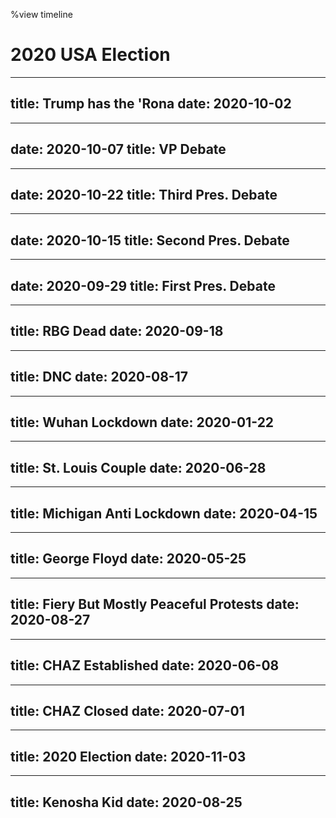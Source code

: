 %view timeline

# 2020 USA Election

---
title: Trump has the 'Rona
date: 2020-10-02
---

---
date: 2020-10-07
title: VP Debate
---

---
date: 2020-10-22
title: Third Pres. Debate
---

---
date: 2020-10-15
title: Second Pres. Debate
---

---
date: 2020-09-29
title: First Pres. Debate
---

---
title: RBG Dead
date: 2020-09-18
---

---
title: DNC
date: 2020-08-17
---

---
title: Wuhan Lockdown
date: 2020-01-22
---

---
title: St. Louis Couple
date: 2020-06-28
---

---
title: Michigan Anti Lockdown
date: 2020-04-15
---

---
title: George Floyd
date: 2020-05-25
---

---
title: Fiery But Mostly Peaceful Protests
date: 2020-08-27
---

---
title: CHAZ Established
date: 2020-06-08
---

---
title: CHAZ Closed
date: 2020-07-01
---

---
title: 2020 Election
date: 2020-11-03
---

---
title: Kenosha Kid
date: 2020-08-25
---
